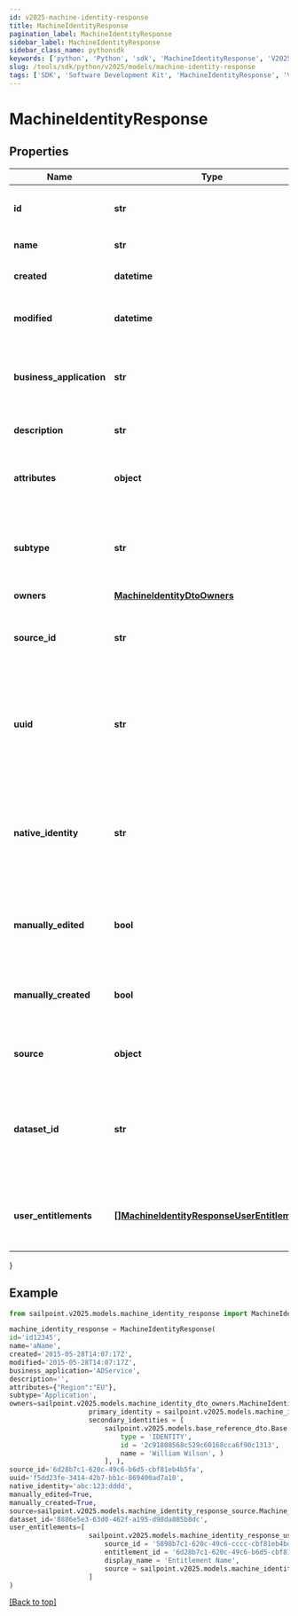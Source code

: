 ```yaml
---
id: v2025-machine-identity-response
title: MachineIdentityResponse
pagination_label: MachineIdentityResponse
sidebar_label: MachineIdentityResponse
sidebar_class_name: pythonsdk
keywords: ['python', 'Python', 'sdk', 'MachineIdentityResponse', 'V2025MachineIdentityResponse'] 
slug: /tools/sdk/python/v2025/models/machine-identity-response
tags: ['SDK', 'Software Development Kit', 'MachineIdentityResponse', 'V2025MachineIdentityResponse']
---
```


# MachineIdentityResponse


## Properties

Name | Type | Description | Notes
------------ | ------------- | ------------- | -------------
**id** | **str** | System-generated unique ID of the Object | [optional] [readonly] 
**name** | **str** | Name of the Object | [required]
**created** | **datetime** | Creation date of the Object | [optional] [readonly] 
**modified** | **datetime** | Last modification date of the Object | [optional] [readonly] 
**business_application** | **str** | The business application that the identity represents | [required]
**description** | **str** | Description of machine identity | [optional] 
**attributes** | **object** | A map of custom machine identity attributes | [optional] 
**subtype** | **str** | The subtype value associated to the machine identity | [required]
**owners** | [**MachineIdentityDtoOwners**](machine-identity-dto-owners) |  | [optional] 
**source_id** | **str** | The source id associated to the machine identity | [optional] 
**uuid** | **str** | The UUID associated to the machine identity directly aggregated from a source | [optional] 
**native_identity** | **str** | The native identity associated to the machine identity directly aggregated from a source | [optional] 
**manually_edited** | **bool** | Indicates if the machine identity has been manually edited | [optional] [default to False]
**manually_created** | **bool** | Indicates if the machine identity has been manually created | [optional] [default to False]
**source** | **object** | The source of the machine identity | [optional] 
**dataset_id** | **str** | The dataset id associated to the source in which the identity was retrieved from | [optional] 
**user_entitlements** | [**[]MachineIdentityResponseUserEntitlements**](machine-identity-response-user-entitlements) | The user entitlements associated to the machine identity | [optional] 
}

## Example

```python
from sailpoint.v2025.models.machine_identity_response import MachineIdentityResponse

machine_identity_response = MachineIdentityResponse(
id='id12345',
name='aName',
created='2015-05-28T14:07:17Z',
modified='2015-05-28T14:07:17Z',
business_application='ADService',
description='',
attributes={"Region":"EU"},
subtype='Application',
owners=sailpoint.v2025.models.machine_identity_dto_owners.MachineIdentityDto_owners(
                    primary_identity = sailpoint.v2025.models.machine_identity_dto_owners_primary_identity.MachineIdentityDto_owners_primaryIdentity(), 
                    secondary_identities = [
                        sailpoint.v2025.models.base_reference_dto.Base Reference Dto(
                            type = 'IDENTITY', 
                            id = '2c91808568c529c60168cca6f90c1313', 
                            name = 'William Wilson', )
                        ], ),
source_id='6d28b7c1-620c-49c6-b6d5-cbf81eb4b5fa',
uuid='f5dd23fe-3414-42b7-bb1c-869400ad7a10',
native_identity='abc:123:dddd',
manually_edited=True,
manually_created=True,
source=sailpoint.v2025.models.machine_identity_response_source.Machine_Identity_Response_source(),
dataset_id='8886e5e3-63d0-462f-a195-d98da885b8dc',
user_entitlements=[
                    sailpoint.v2025.models.machine_identity_response_user_entitlements.Machine_Identity_Response_userEntitlements(
                        source_id = '5898b7c1-620c-49c6-cccc-cbf81eb4bddd', 
                        entitlement_id = '6d28b7c1-620c-49c6-b6d5-cbf81eb4b5fa', 
                        display_name = 'Entitlement Name', 
                        source = sailpoint.v2025.models.machine_identity_response_source_1.Machine_Identity_Response_source_1(), )
                    ]
)

```
[[Back to top]](#) 

